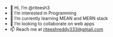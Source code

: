 - 👋 Hi, I’m @riteesh3
- 👀 I’m interested in Programming
- 🌱 I’m currently learning MEAN and MERN stack
- 💞️ I’m looking to collaborate on web apps
- 📫 Reach me at riteeshreddy333@gmail.com
